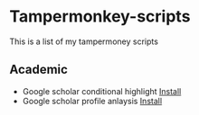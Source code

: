 # Tampermonkey-scripts
This is a list of my tampermoney scripts


## Academic
* Google scholar conditional highlight [Install](https://raw.githubusercontent.com/wang19891218/tampermonkey-scripts/master/google_scholar/google_scholar_conditional_highlight.user.js)
* Google scholar profile anlaysis [Install](https://raw.githubusercontent.com/wang19891218/tampermonkey-scripts/master/google_scholar/google_scholar_profile_analysis.user.js)
